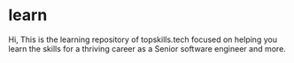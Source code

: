 # learn
Hi, This is the learning repository of topskills.tech focused on helping you learn the skills for a thriving career as a Senior software engineer and more.

